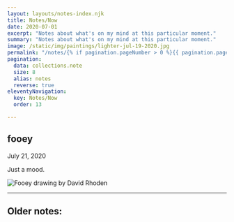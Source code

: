 ```yaml
---
layout: layouts/notes-index.njk
title: Notes/Now
date: 2020-07-01
excerpt: "Notes about what's on my mind at this particular moment."
summary: "Notes about what's on my mind at this particular moment."
image: /static/img/paintings/lighter-jul-19-2020.jpg
permalink: "/notes/{% if pagination.pageNumber > 0 %}{{ pagination.pageNumber + 1 }}/{% endif %}index.html"
pagination:
  data: collections.note
  size: 8
  alias: notes
  reverse: true
eleventyNavigation:
  key: Notes/Now
  order: 13

---
```


## fooey

July 21, 2020

Just a mood.

![Fooey drawing by David Rhoden](/static/img/notes/fooey-jul-21-2020.jpg "Fooey drawing by David Rhoden")

---

## Older notes: 